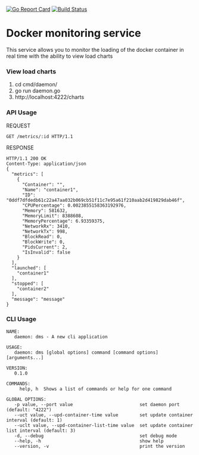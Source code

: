 [![Go Report Card](https://goreportcard.com/badge/github.com/lavrs/docker-monitoring-service)](https://goreportcard.com/report/github.com/lavrs/docker-monitoring-service) [![Build Status](https://travis-ci.org/lavrs/docker-monitoring-service.svg?branch=master)](https://travis-ci.org/lavrs/docker-monitoring-service)
# Docker monitoring service
This service allows you to monitor the loading of the docker container in real time with the ability to view load charts
### View load charts
1. cd cmd/daemon/
2. go run daemon.go
3. http://localhost:4222/charts
### API Usage
REQUEST
```
GET /metrics/:id HTTP/1.1
```
RESPONSE
```
HTTP/1.1 200 OK
Content-Type: application/json
{
  "metrics": [
    {
      "Container": "",
      "Name": "container1",
      "ID": "0ddf7dfdedb61c22a47aa032b069cb51f11c7e95a61f210aab2d419829dab46f",
      "CPUPercentage": 0.0023855158363192976,
      "Memory": 581632,
      "MemoryLimit": 8388608,
      "MemoryPercentage": 6.93359375,
      "NetworkRx": 3410,
      "NetworkTx": 998,
      "BlockRead": 0,
      "BlockWrite": 0,
      "PidsCurrent": 2,
      "IsInvalid": false
    }
  ],
  "launched": [
    "container1"
  ],
  "stopped": [
    "container2"
  ],
  "message": "message"
}
```
### CLI Usage
```
NAME:
   daemon: dms - A new cli application

USAGE:
   daemon: dms [global options] command [command options] [arguments...]

VERSION:
   0.1.0

COMMANDS:
     help, h  Shows a list of commands or help for one command

GLOBAL OPTIONS:
   -p value, --port value                         set daemon port (default: "4222")
   --uct value, --upd-container-time value        set update container interval (default: 1)
   --uclt value, --upd-container-list-time value  set update container list interval (default: 3)
   -d, --debug                                    set debug mode
   --help, -h                                     show help
   --version, -v                                  print the version
```
